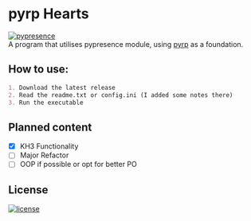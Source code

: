# pyrp Hearts
[![pypresence](https://img.shields.io/badge/using-pypresence-00bb88.svg?style=for-the-badge&logo=discord&logoWidth=20)](https://github.com/qwertyquerty/pypresence)  
A program that utilises pypresence module, using [pyrp](https://github.com/njlgbrl/pyrp) as a foundation.

## How to use:
```markdown
1. Download the latest release
2. Read the readme.txt or config.ini (I added some notes there)
3. Run the executable
```

## Planned content
- [x] KH3 Functionality
- [ ] Major Refactor
- [ ] OOP if possible or opt for better PO

## License
[![license](https://img.shields.io/github/license/qwertyquerty/pypresence.svg?style=for-the-badge)](https://github.com/qwertyquerty/pypresence/blob/master/LICENSE)
